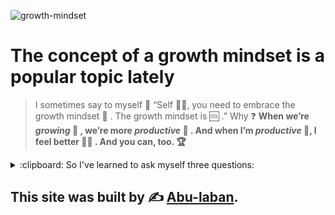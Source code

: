 ![growth-mindset](https://3kllhk1ibq34qk6sp3bhtox1-wpengine.netdna-ssl.com/wp-content/uploads/2015/11/growth-mindset.png)


# The concept of a growth mindset is a popular topic lately
> I sometimes say to myself :speech_balloon: “Self :man_technologist:, you need to embrace the growth mindset :brain:	. The growth mindset is :cool:	.”
 Why :question:
   **When we’re _growing_ :person_in_tuxedo: , we’re more _productive_ :milky_way: . And when I’m _productive_ :star2:, I feel better :superhero_man:	. And you can, too. :trophy:**

<details><summary> :clipboard:	So I've learned to ask myself three questions:</summary>

<p>

#### :pushpin:	 1. What was the best part of the day?

#### :pushpin:	 2. Which aspects of my work am I most proud of?
  
#### :pushpin:	 3. What went wrong, and how can I make sure it doesn’t happen again?

</p>
</details>

## This site was built by :writing_hand:	[Abu-laban](https://github.com/Abu-laban).
